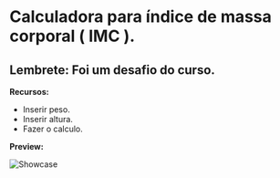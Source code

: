 # Calculadora para índice de massa corporal ( IMC ).

## Lembrete: Foi um desafio do curso.

 **Recursos:**
 - Inserir peso.
 - Inserir altura.
 - Fazer o calculo.
 
 **Preview:**
 
 ![Showcase](https://media.discordapp.net/attachments/503273624682233856/774860601134415892/unknown.png?width=1008&height=567)
